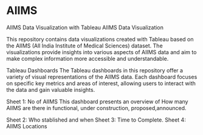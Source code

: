 # AIIMS
AIIMS Data Visualization with Tableau
AIIMS Data Visualization

This repository contains data visualizations created with Tableau based on the AIIMS (All India Institute of Medical Sciences) dataset. The visualizations provide insights into various aspects of AIIMS data and aim to make complex information more accessible and understandable.

Tableau Dashboards
The Tableau dashboards in this repository offer a variety of visual representations of the AIIMS data. Each dashboard focuses on specific key metrics and areas of interest, allowing users to interact with the data and gain valuable insights.

Sheet 1: No of AIIMS
This dashboard presents an overview of How many AIIMS are there in functional, under construction, proposed,announced.

Sheet 2: Who stablished and when
Sheet 3: Time to Complete.
Sheet 4: AIIMS Locations
